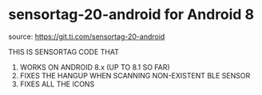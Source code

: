 # sensortag-20-android for Android 8

source:  https://git.ti.com/sensortag-20-android

THIS IS SENSORTAG CODE THAT 
1. WORKS ON ANDROID 8.x (UP TO 8.1 SO FAR)
2. FIXES THE HANGUP WHEN SCANNING NON-EXISTENT BLE SENSOR
3. FIXES ALL THE ICONS
